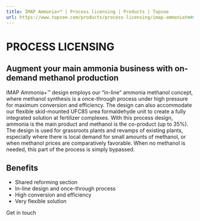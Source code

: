 ```yaml
---
title: IMAP Ammonia+™ | Process licensing | Products | Topsoe
url: https://www.topsoe.com/products/process-licensing/imap-ammoniatm#main-content
---
```


# PROCESS LICENSING

## Augment your main ammonia business with on-demand methanol production

IMAP Ammonia+™ design employs our “in-line” ammonia methanol concept, where methanol synthesis is a once-through process under high pressure for maximum conversion and efficiency. The design can also accommodate our flexible skid-mounted UFC85 urea formaldehyde unit to create a fully integrated solution at fertilizer complexes. With this process design, ammonia is the main product and methanol is the co-product (up to 35%). The design is used for grassroots plants and revamps of existing plants, especially where there is local demand for small amounts of methanol, or when methanol prices are comparatively favorable. When no methanol is needed, this part of the process is simply bypassed.

## Benefits

- Shared reforming section
- In-line design and once-through process
- High conversion and efficiency
- Very flexible solution

Get in touch